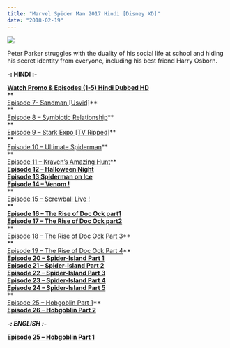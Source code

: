 ```yaml
---
title: "Marvel Spider Man 2017 Hindi [Disney XD]"
date: "2018-02-19"
---
```


[![](https://3.bp.blogspot.com/-p042WL_cLWs/WbOOvXZDjiI/AAAAAAAAAhY/_RN8YGs2P3YFZbAYN1kevbqpJV1o1x1cQCLcBGAs/s320/IMG_20170909_121521.jpg)](https://3.bp.blogspot.com/-p042WL_cLWs/WbOOvXZDjiI/AAAAAAAAAhY/_RN8YGs2P3YFZbAYN1kevbqpJV1o1x1cQCLcBGAs/s1600/IMG_20170909_121521.jpg)

Peter Parker struggles with the duality of his social life at school and hiding his secret identity from everyone, including his best friend Harry Osborn.  
  
  

**\-: HINDI :-**

[**Watch Promo & Episodes (1-5) Hindi Dubbed HD**](http://www.toonanimeindia.in/2017/08/marvel-spider-man-2017-hindi-episodes-hd.html?m=1)  
**  
[Episode 7- Sandman \[Usvid\]](https://openload.co/f/LL3UvY4WhcI)**  
**  
[Episode 8 – Symbiotic Relationship](https://drive.google.com/file/d/0B3egz2vPfhTEal9fRmFEZUYxcms/view?usp=drivesdk)**  
**  
[Episode 9 – Stark Expo \[TV Ripped\]](https://drive.google.com/file/d/0B3egz2vPfhTEam4tNE5FeW5WaU0/view?usp=drivesdk)**  
**  
[Episode 10 – Ultimate Spiderman](https://drive.google.com/file/d/0ByGOwSOlBUcQWnlLeVVWZ2FCVW8/view)**  
**  
[Episode 11 – Kraven’s Amazing Hunt](https://drive.google.com/uc?id=0BzEZnMKjSy9ZdnZQSk13eUM0Ujg&export=download)**  
**[Episode 12 – Halloween Night](https://drive.google.com/uc?id=0BzEZnMKjSy9Zbk9YRkJ3d2E2Sm8&export=download)**   
**[Episode 13 Spiderman on Ice](https://www.mirrorcreator.com/files/1CIZDKUM/[Toonworld4all]_Spider-Man_(2017)_S01E12_720p_Hindi.mkv_links)**   
**[Episode 14 – Venom !](https://goo.gl/d2NGvy)**   
**  
[Episode 15 – Screwball Live !](http://gestyy.com/weEpCQ)  
**  
**[Episode 16 – The Rise of Doc Ock part1](http://corneey.com/whqf2Z)**   
**[Episode 17 – The Rise of Doc Ock part2](http://corneey.com/whqgOp)**   
**  
[Episode 18 – The Rise of Doc Ock Part 3](http://gestyy.com/wjsLbS)**  
**  
[Episode 19 – The Rise of Doc Ock Part 4](http://gestyy.com/wjsL3G)**  
**[Episode 20 – Spider-Island Part 1](http://destyy.com/wkL5Us)**   
**[Episode 21 – Spider-Island Part 2](http://festyy.com/wk9Kmn)**   
**[Episode 22 – Spider-Island Part 3](http://gestyy.com/wcX5g1)**   
**[Episode 23 – Spider-Island Part 4](http://gestyy.com/wcX6D4)**   
**[Episode 24 – Spider-Island Part 5](http://ceesty.com/wsUwLO)**   
**  
[Episode 25 – Hobgoblin Part 1](http://gestyy.com/wsr67D)**  
**[Episode 26 – Hobgoblin Part 2](http://ceesty.com/wsUie8)** 

_**\-: ENGLISH :-**_

[**Episode 25 – Hobgoblin Part 1**](http://gestyy.com/wss8cX)
